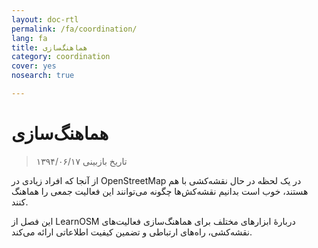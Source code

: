 ```yaml
---
layout: doc-rtl
permalink: /fa/coordination/
lang: fa
title: هماهنگ‌سازی
category: coordination
cover: yes
nosearch: true

---
```


هماهنگ‌سازی
============

> تاریخ بازبینی ۱۳۹۴/۰۶/۱۷

از آنجا که افراد زیادی در OpenStreetMap در یک لحظه در حال نقشه‌کشی با هم هستند، خوب است بدانیم نقشه‌کش‌ها چگونه می‌توانند این فعالیت جمعی را هماهنگ کنند.

این فصل از LearnOSM دربارهٔ ابزارهای مختلف برای هماهنگ‌سازی فعالیت‌های نقشه‌کشی، راه‌های ارتباطی و تضمین کیفیت اطلاعاتی ارائه می‌کند.